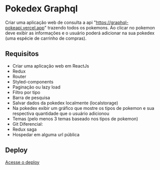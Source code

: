 # Pokedex Graphql

Criar uma aplicação web de consulta a api "https://graphql-pokeapi.vercel.app" trazendo
todos os pokemons.
Ao clicar no pokemon deve exibir as informações e o usuário poderá adicionar na sua pokedex
(uma espécie de carrinho de compras).

## Requisitos

- Criar uma aplicação web em ReactJs
- Redux
- Router
- Styled-components
- Paginação ou lazy load
- Filtro por tipo
- Barra de pesquisa
- Salvar dados da pokedex localmente (localstorage)
- Na pokedex exibir um gráfico que mostre os tipos de pokemon e sua respectiva quantidade
  que o usuário adicionou
- Temas (pelo menos 3 temas baseado nos tipos de pokemon)
- Git
  Diferencial:
- Redux saga
- Hospedar em alguma url pública

## Deploy

[Acesse o deploy](https://pokedex-graphql-4lidlh1eo-krymancer.vercel.app/)
